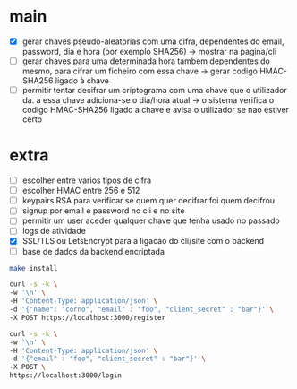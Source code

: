 # main

- [x] gerar chaves pseudo-aleatorias com uma cifra, dependentes do email, password, dia e hora (por exemplo SHA256) -> mostrar na pagina/cli
- [ ] gerar chaves para uma determinada hora tambem dependentes do mesmo, para cifrar um ficheiro com essa chave -> gerar codigo HMAC-SHA256 ligado à chave
- [ ] permitir tentar decifrar um criptograma com uma chave que o utilizador da. a essa chave adiciona-se o dia/hora atual -> o sistema verifica o codigo HMAC-SHA256 ligado a chave e avisa o utilizador se nao estiver certo

# extra

- [ ] escolher entre varios tipos de cifra
- [ ] escolher HMAC entre 256 e 512
- [ ] keypairs RSA para verificar se quem quer decifrar foi quem decifrou
- [ ] signup por email e password no cli e no site
- [ ] permitir um user aceder qualquer chave que tenha usado no passado
- [ ] logs de atividade
- [x] SSL/TLS ou LetsEncrypt para a ligacao do cli/site com o backend
- [ ] base de dados da backend encriptada

```bash
make install

curl -s -k \
-w '\n' \
-H 'Content-Type: application/json' \
-d '{"name": "corno", "email" : "foo", "client_secret" : "bar"}' \
-X POST https://localhost:3000/register

curl -s -k \
-w '\n' \
-H 'Content-Type: application/json' \
-d '{"email" : "foo", "client_secret" : "bar"}' \
-X POST \
https://localhost:3000/login
```
